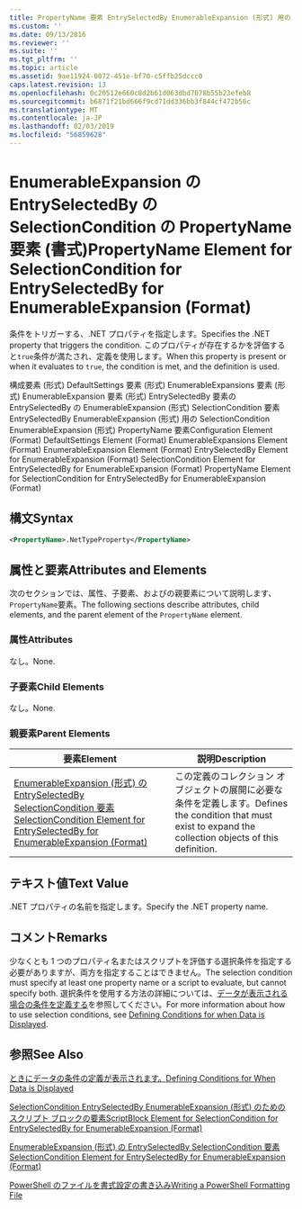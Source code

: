 ```yaml
---
title: PropertyName 要素 EntrySelectedBy EnumerableExpansion (形式) 用の SelectionCondition |Microsoft Docs
ms.custom: ''
ms.date: 09/13/2016
ms.reviewer: ''
ms.suite: ''
ms.tgt_pltfrm: ''
ms.topic: article
ms.assetid: 9ae11924-0072-451e-bf70-c5ffb25dccc0
caps.latest.revision: 13
ms.openlocfilehash: 0c20512e660c8d2b61d063dbd7078b55b23efeb8
ms.sourcegitcommit: b6871f21bd666f9cd71dd336bb3f844cf472b56c
ms.translationtype: MT
ms.contentlocale: ja-JP
ms.lasthandoff: 02/03/2019
ms.locfileid: "56859628"
---
```

# <a name="propertyname-element-for-selectioncondition-for-entryselectedby-for-enumerableexpansion-format"></a><span data-ttu-id="13d7a-102">EnumerableExpansion の EntrySelectedBy の SelectionCondition の PropertyName 要素 (書式)</span><span class="sxs-lookup"><span data-stu-id="13d7a-102">PropertyName Element for SelectionCondition for EntrySelectedBy for EnumerableExpansion (Format)</span></span>

<span data-ttu-id="13d7a-103">条件をトリガーする、.NET プロパティを指定します。</span><span class="sxs-lookup"><span data-stu-id="13d7a-103">Specifies the .NET property that triggers the condition.</span></span> <span data-ttu-id="13d7a-104">このプロパティが存在するかを評価すると`true`条件が満たされ、定義を使用します。</span><span class="sxs-lookup"><span data-stu-id="13d7a-104">When this property is present or when it evaluates to `true`, the condition is met, and the definition is used.</span></span>

<span data-ttu-id="13d7a-105">構成要素 (形式) DefaultSettings 要素 (形式) EnumerableExpansions 要素 (形式) EnumerableExpansion 要素 (形式) EntrySelectedBy 要素の EntrySelectedBy の EnumerableExpansion (形式) SelectionCondition 要素EntrySelectedBy EnumerableExpansion (形式) 用の SelectionCondition EnumerableExpansion (形式) PropertyName 要素</span><span class="sxs-lookup"><span data-stu-id="13d7a-105">Configuration Element (Format) DefaultSettings Element (Format) EnumerableExpansions Element (Format) EnumerableExpansion Element (Format) EntrySelectedBy Element for EnumerableExpansion (Format) SelectionCondition Element for EntrySelectedBy for EnumerableExpansion (Format) PropertyName Element for SelectionCondition for EntrySelectedBy for EnumerableExpansion (Format)</span></span>

## <a name="syntax"></a><span data-ttu-id="13d7a-106">構文</span><span class="sxs-lookup"><span data-stu-id="13d7a-106">Syntax</span></span>

```xml
<PropertyName>.NetTypeProperty</PropertyName>
```

## <a name="attributes-and-elements"></a><span data-ttu-id="13d7a-107">属性と要素</span><span class="sxs-lookup"><span data-stu-id="13d7a-107">Attributes and Elements</span></span>

<span data-ttu-id="13d7a-108">次のセクションでは、属性、子要素、およびの親要素について説明します、`PropertyName`要素。</span><span class="sxs-lookup"><span data-stu-id="13d7a-108">The following sections describe attributes, child elements, and the parent element of the `PropertyName` element.</span></span>

### <a name="attributes"></a><span data-ttu-id="13d7a-109">属性</span><span class="sxs-lookup"><span data-stu-id="13d7a-109">Attributes</span></span>

<span data-ttu-id="13d7a-110">なし。</span><span class="sxs-lookup"><span data-stu-id="13d7a-110">None.</span></span>

### <a name="child-elements"></a><span data-ttu-id="13d7a-111">子要素</span><span class="sxs-lookup"><span data-stu-id="13d7a-111">Child Elements</span></span>

<span data-ttu-id="13d7a-112">なし。</span><span class="sxs-lookup"><span data-stu-id="13d7a-112">None.</span></span>

### <a name="parent-elements"></a><span data-ttu-id="13d7a-113">親要素</span><span class="sxs-lookup"><span data-stu-id="13d7a-113">Parent Elements</span></span>

|<span data-ttu-id="13d7a-114">要素</span><span class="sxs-lookup"><span data-stu-id="13d7a-114">Element</span></span>|<span data-ttu-id="13d7a-115">説明</span><span class="sxs-lookup"><span data-stu-id="13d7a-115">Description</span></span>|
|-------------|-----------------|
|[<span data-ttu-id="13d7a-116">EnumerableExpansion (形式) の EntrySelectedBy SelectionCondition 要素</span><span class="sxs-lookup"><span data-stu-id="13d7a-116">SelectionCondition Element for EntrySelectedBy for EnumerableExpansion (Format)</span></span>](./selectioncondition-element-for-entryselectedby-for-enumerableexpansion-format.md)|<span data-ttu-id="13d7a-117">この定義のコレクション オブジェクトの展開に必要な条件を定義します。</span><span class="sxs-lookup"><span data-stu-id="13d7a-117">Defines the condition that must exist to expand the collection objects of this definition.</span></span>|

## <a name="text-value"></a><span data-ttu-id="13d7a-118">テキスト値</span><span class="sxs-lookup"><span data-stu-id="13d7a-118">Text Value</span></span>

<span data-ttu-id="13d7a-119">.NET プロパティの名前を指定します。</span><span class="sxs-lookup"><span data-stu-id="13d7a-119">Specify the .NET property name.</span></span>

## <a name="remarks"></a><span data-ttu-id="13d7a-120">コメント</span><span class="sxs-lookup"><span data-stu-id="13d7a-120">Remarks</span></span>

<span data-ttu-id="13d7a-121">少なくとも 1 つのプロパティ名またはスクリプトを評価する選択条件を指定する必要がありますが、両方を指定することはできません。</span><span class="sxs-lookup"><span data-stu-id="13d7a-121">The selection condition must specify at least one property name or a script to evaluate, but cannot specify both.</span></span> <span data-ttu-id="13d7a-122">選択条件を使用する方法の詳細については、[データが表示される場合の条件を定義する](./defining-conditions-for-displaying-data.md)を参照してください。</span><span class="sxs-lookup"><span data-stu-id="13d7a-122">For more information about how to use selection conditions, see [Defining Conditions for when Data is Displayed](./defining-conditions-for-displaying-data.md).</span></span>

## <a name="see-also"></a><span data-ttu-id="13d7a-123">参照</span><span class="sxs-lookup"><span data-stu-id="13d7a-123">See Also</span></span>

[<span data-ttu-id="13d7a-124">ときにデータの条件の定義が表示されます。</span><span class="sxs-lookup"><span data-stu-id="13d7a-124">Defining Conditions for When Data is Displayed</span></span>](./defining-conditions-for-displaying-data.md)

[<span data-ttu-id="13d7a-125">SelectionCondition EntrySelectedBy EnumerableExpansion (形式) のためのスクリプト ブロックの要素</span><span class="sxs-lookup"><span data-stu-id="13d7a-125">ScriptBlock Element for SelectionCondition for EntrySelectedBy for EnumerableExpansion (Format)</span></span>](./scriptblock-element-for-selectioncondition-for-entryselectedby-for-enumerableexpansion-format.md)

[<span data-ttu-id="13d7a-126">EnumerableExpansion (形式) の EntrySelectedBy SelectionCondition 要素</span><span class="sxs-lookup"><span data-stu-id="13d7a-126">SelectionCondition Element for EntrySelectedBy for EnumerableExpansion (Format)</span></span>](./selectioncondition-element-for-entryselectedby-for-enumerableexpansion-format.md)

[<span data-ttu-id="13d7a-127">PowerShell のファイルを書式設定の書き込み</span><span class="sxs-lookup"><span data-stu-id="13d7a-127">Writing a PowerShell Formatting File</span></span>](./writing-a-powershell-formatting-file.md)
